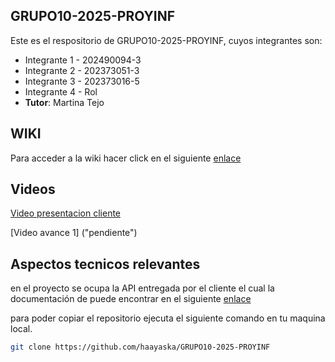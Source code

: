 ## GRUPO10-2025-PROYINF 

Este es el respositorio de GRUPO10-2025-PROYINF, cuyos integrantes son:

* Integrante 1 - 202490094-3
* Integrante 2 - 202373051-3
* Integrante 3 - 202373016-5
* Integrante 4 - Rol
* **Tutor**: Martina Tejo

## WIKI


Para acceder a la wiki hacer click en el siguiente [enlace](https://github.com/haayaska/GRUPO10-2025-PROYINF/wiki)


## Videos

[Video presentacion cliente](https://aula.usm.cl/mod/resource/view.php?id=6322574)

[Video avance 1] ("pendiente")

## Aspectos tecnicos relevantes

en el proyecto se ocupa la API entregada por el cliente el cual la documentación de puede encontrar en el siguiente [enlace](youtube.com)

para poder copiar el repositorio ejecuta el siguiente comando en tu maquina local.
```bash
git clone https://github.com/haayaska/GRUPO10-2025-PROYINF
